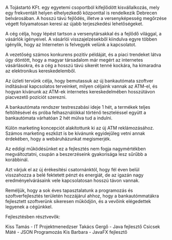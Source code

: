 A Tojástartó KFt. egy egyetemi csoportból kifejlődött kisvállalkozás, mely egy frekventált helyen elhelyezkedő központtal is rendelkezik Debrecen belvárosában. A hosszú távú fejlődés, illetve a versenyképesség megőrzése végett folyamatosan keresi az újabb terjeszkedési lehetőségeket.

A cég célja, hogy lépést tartson a versenytársakkal és a fejlődő világgal, a vásárlók igényeivel. A vásárlói visszajelzésekből kiindulva egyre többen igénylik, hogy az Interneten is felvegyék velünk a kapcsolatot.

A vezetőség számos konkurens pozitív példáját, és a piaci trendeket látva úgy döntött, hogy a magyar társadalom már megért az internetes vásárlásokra, és a cég a hosszú távú sikerét tenné kockára, ha kimaradna az elektronikus kereskedelemből.

Az üzleti tervünk célja, hogy bemutassuk az új bankautómata szoftver indításával kapcsolatos terveinket, milyen céljaink vannak az ATM-el, és hogyan kívánunk az ATM-ek internetes kereskedelmében hosszútávon piacvezető pozíciót szerezni.

A bankautómata rendszer testreszabási ideje 1 hét, a termékek teljes feltöltésével és próba felhasználókkal történő teszteléssel együtt a bankautómata várhatóan 2 hét múlva tud a indulni. 

Külön marketing koncepciót alakítottunk ki az új ATM reklámozásához. Számos marketing eszközt is be kívánunk egyidejűleg vetni annak érdekében, hogy a webáruházunkat megismerjék.

Az eddigi működésünket ez a fejlesztés nem fogja nagymértékben megváltoztatni, csupán a beszerzéseink gyakorisága lesz sűrűbb a korábbinál.

Azt várjuk el az új érékesítési csatornánktól, hogy fél éven belül visszahozza a belé fektetett pénzt és energiát, de az igazán nagy eredményelvárásaink vele kapcsolatosan hosszú távon vannak.

Reméljük, hogy a sok éves tapasztalatunk a programozás és szoftverfejlesztés területén hozzájárul ahhoz, hogy a bankautómmatákra fejlesztett szoftverünk sikeresen működjön, és a vevőink elégedettek legyenek a cégünkkel.

Fejlesztésben résztvevők:

Kiss Tamás - IT Projektmenedzser
Takács Gergő - Java fejlesztő
Csicsek Máté - JSON Programozás
Kis Barbara - JavaFX fejlesztő